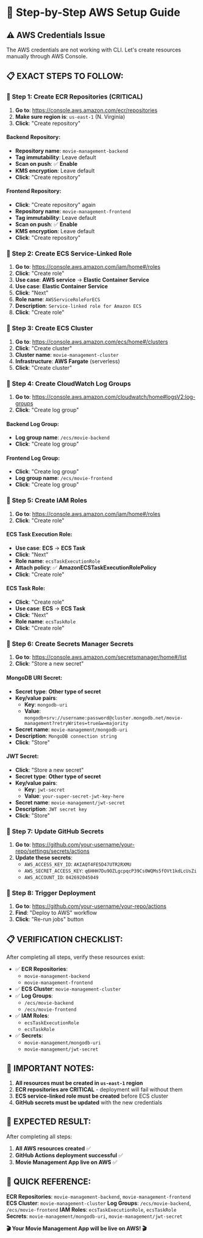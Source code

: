 # 🚀 Step-by-Step AWS Setup Guide

## ⚠️ AWS Credentials Issue
The AWS credentials are not working with CLI. Let's create resources manually through AWS Console.

## 📋 **EXACT STEPS TO FOLLOW:**

### **🔧 Step 1: Create ECR Repositories (CRITICAL)**

1. **Go to**: https://console.aws.amazon.com/ecr/repositories
2. **Make sure region is**: `us-east-1` (N. Virginia)
3. **Click**: "Create repository"

#### Backend Repository:
- **Repository name**: `movie-management-backend`
- **Tag immutability**: Leave default
- **Scan on push**: ✅ **Enable**
- **KMS encryption**: Leave default
- **Click**: "Create repository"

#### Frontend Repository:
- **Click**: "Create repository" again
- **Repository name**: `movie-management-frontend`
- **Tag immutability**: Leave default
- **Scan on push**: ✅ **Enable**
- **KMS encryption**: Leave default
- **Click**: "Create repository"

### **🔧 Step 2: Create ECS Service-Linked Role**

1. **Go to**: https://console.aws.amazon.com/iam/home#/roles
2. **Click**: "Create role"
3. **Use case**: **AWS service** → **Elastic Container Service**
4. **Use case**: **Elastic Container Service**
5. **Click**: "Next"
6. **Role name**: `AWSServiceRoleForECS`
7. **Description**: `Service-linked role for Amazon ECS`
8. **Click**: "Create role"

### **🔧 Step 3: Create ECS Cluster**

1. **Go to**: https://console.aws.amazon.com/ecs/home#/clusters
2. **Click**: "Create cluster"
3. **Cluster name**: `movie-management-cluster`
4. **Infrastructure**: **AWS Fargate** (serverless)
5. **Click**: "Create cluster"

### **🔧 Step 4: Create CloudWatch Log Groups**

1. **Go to**: https://console.aws.amazon.com/cloudwatch/home#logsV2:log-groups
2. **Click**: "Create log group"

#### Backend Log Group:
- **Log group name**: `/ecs/movie-backend`
- **Click**: "Create log group"

#### Frontend Log Group:
- **Click**: "Create log group"
- **Log group name**: `/ecs/movie-frontend`
- **Click**: "Create log group"

### **🔧 Step 5: Create IAM Roles**

1. **Go to**: https://console.aws.amazon.com/iam/home#/roles
2. **Click**: "Create role"

#### ECS Task Execution Role:
- **Use case**: **ECS** → **ECS Task**
- **Click**: "Next"
- **Role name**: `ecsTaskExecutionRole`
- **Attach policy**: ✅ **AmazonECSTaskExecutionRolePolicy**
- **Click**: "Create role"

#### ECS Task Role:
- **Click**: "Create role"
- **Use case**: **ECS** → **ECS Task**
- **Click**: "Next"
- **Role name**: `ecsTaskRole`
- **Click**: "Create role"

### **🔧 Step 6: Create Secrets Manager Secrets**

1. **Go to**: https://console.aws.amazon.com/secretsmanager/home#/list
2. **Click**: "Store a new secret"

#### MongoDB URI Secret:
- **Secret type**: **Other type of secret**
- **Key/value pairs**:
  - **Key**: `mongodb-uri`
  - **Value**: `mongodb+srv://username:password@cluster.mongodb.net/movie-management?retryWrites=true&w=majority`
- **Secret name**: `movie-management/mongodb-uri`
- **Description**: `MongoDB connection string`
- **Click**: "Store"

#### JWT Secret:
- **Click**: "Store a new secret"
- **Secret type**: **Other type of secret**
- **Key/value pairs**:
  - **Key**: `jwt-secret`
  - **Value**: `your-super-secret-jwt-key-here`
- **Secret name**: `movie-management/jwt-secret`
- **Description**: `JWT secret key`
- **Click**: "Store"

### **🔧 Step 7: Update GitHub Secrets**

1. **Go to**: https://github.com/your-username/your-repo/settings/secrets/actions
2. **Update these secrets**:
   - `AWS_ACCESS_KEY_ID`: `AKIAQT4FE5D47UTR2RXMU`
   - `AWS_SECRET_ACCESS_KEY`: `q6HHH7Du9OZLgcpqcP39Cs0WQMs5fOVt1kdLcUsZi`
   - `AWS_ACCOUNT_ID`: `042692045049`

### **🔧 Step 8: Trigger Deployment**

1. **Go to**: https://github.com/your-username/your-repo/actions
2. **Find**: "Deploy to AWS" workflow
3. **Click**: "Re-run jobs" button

## 📋 **VERIFICATION CHECKLIST:**

After completing all steps, verify these resources exist:

- ✅ **ECR Repositories**: 
  - `movie-management-backend`
  - `movie-management-frontend`
- ✅ **ECS Cluster**: `movie-management-cluster`
- ✅ **Log Groups**: 
  - `/ecs/movie-backend`
  - `/ecs/movie-frontend`
- ✅ **IAM Roles**: 
  - `ecsTaskExecutionRole`
  - `ecsTaskRole`
- ✅ **Secrets**: 
  - `movie-management/mongodb-uri`
  - `movie-management/jwt-secret`

## 🚨 **IMPORTANT NOTES:**

1. **All resources must be created in `us-east-1` region**
2. **ECR repositories are CRITICAL** - deployment will fail without them
3. **ECS service-linked role must be created** before ECS cluster
4. **GitHub secrets must be updated** with the new credentials

## 🎯 **EXPECTED RESULT:**

After completing all steps:
1. **All AWS resources created** ✅
2. **GitHub Actions deployment successful** ✅
3. **Movie Management App live on AWS** ✅

## 🚀 **QUICK REFERENCE:**

**ECR Repositories**: `movie-management-backend`, `movie-management-frontend`
**ECS Cluster**: `movie-management-cluster`
**Log Groups**: `/ecs/movie-backend`, `/ecs/movie-frontend`
**IAM Roles**: `ecsTaskExecutionRole`, `ecsTaskRole`
**Secrets**: `movie-management/mongodb-uri`, `movie-management/jwt-secret`

**🎬 Your Movie Management App will be live on AWS! 🎬**

